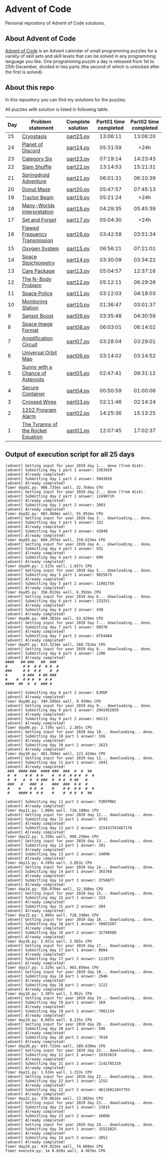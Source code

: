 Advent of Code
==============

Personal repository of Advent of Code solutions.


About Advent of Code
--------------------

[Advent of Code][aoc-about] is an Advent calendar of small programming puzzles
for a variety of skill sets and skill levels that can be solved in any
programming language you like. One programming puzzle a day is released from 1st
to 25th December, divided in two parts (the second of which is unlocked after
the first is solved).



About this repo
---------------

In this repository you can find my solutions for the puzzles. 

All puzzles with solution is listed in following table.

| Day             | Problem statement | Complete solution | Part01 time completed | Part02 time completed |
| --------------- | --------------- | :---------------: | :---------------: | :---------------: |
|25|[Cryostasis](https://adventofcode.com/2019/day/25)|[part25.py](part25.py)|13:06:11|13:06:20|
|24|[Planet of Discord](https://adventofcode.com/2019/day/24)|[part24.py](part24.py)|05:31:59| &gt;24h|
|23|[Category Six](https://adventofcode.com/2019/day/23)|[part23.py](part23.py)|07:19:14|14:23:43|
|22|[Slam Shuffle](https://adventofcode.com/2019/day/22)|[part22.py](part22.py)|13:14:53|15:21:31|
|21|[Springdroid Adventure](https://adventofcode.com/2019/day/21)|[part21.py](part21.py)|06:01:31|06:10:39|
|20|[Donut Maze](https://adventofcode.com/2019/day/20)|[part20.py](part20.py)|05:47:57|07:45:13|
|19|[Tractor Beam](https://adventofcode.com/2019/day/19)|[part19.py](part19.py)|05:21:24| &gt;24h|
|18|[Many-Worlds Interpretation](https://adventofcode.com/2019/day/18)|[part18.py](part18.py)|04:29:35|05:45:39|
|17|[Set and Forget](https://adventofcode.com/2019/day/17)|[part17.py](part17.py)|05:04:30| &gt;24h|
|16|[Flawed Frequency Transmission](https://adventofcode.com/2019/day/16)|[part16.py](part16.py)|03:42:58|03:51:34|
|15|[Oxygen System](https://adventofcode.com/2019/day/15)|[part15.py](part15.py)|06:56:21|07:21:01|
|14|[Space Stoichiometry](https://adventofcode.com/2019/day/14)|[part14.py](part14.py)|03:30:09|03:34:22|
|13|[Care Package](https://adventofcode.com/2019/day/13)|[part13.py](part13.py)|05:04:57|12:37:16|
|12|[The N-Body Problem](https://adventofcode.com/2019/day/12)|[part12.py](part12.py)|05:12:11|06:29:26|
|11|[Space Police](https://adventofcode.com/2019/day/11)|[part11.py](part11.py)|03:12:03|04:18:03|
|10|[Monitoring Station](https://adventofcode.com/2019/day/10)|[part10.py](part10.py)|01:36:47|03:01:37|
| 9|[Sensor Boost](https://adventofcode.com/2019/day/9)|[part09.py](part09.py)|03:35:48|04:30:58|
| 8|[Space Image Format](https://adventofcode.com/2019/day/8)|[part08.py](part08.py)|06:03:01|06:14:02|
| 7|[Amplification Circuit](https://adventofcode.com/2019/day/7)|[part07.py](part07.py)|03:28:04|03:29:01|
| 6|[Universal Orbit Map](https://adventofcode.com/2019/day/6)|[part06.py](part06.py)|03:14:02|03:14:52|
| 5|[Sunny with a Chance of Asteroids](https://adventofcode.com/2019/day/5)|[part05.py](part05.py)|02:47:41|09:31:12|
| 4|[Secure Container](https://adventofcode.com/2019/day/4)|[part04.py](part04.py)|00:50:59|01:00:06|
| 3|[Crossed Wires](https://adventofcode.com/2019/day/3)|[part03.py](part03.py)|02:11:46|02:14:24|
| 2|[1202 Program Alarm](https://adventofcode.com/2019/day/2)|[part02.py](part02.py)|14:25:36|15:13:25|
| 1|[The Tyranny of the Rocket Equation](https://adventofcode.com/2019/day/1)|[part01.py](part01.py)|12:07:45|17:02:37|

Output of execution script for all 25 days
---------------

```
[advent] Getting input for year 2019 day 1... done (from disk).
[advent] Submitting day 1 part 1 answer: 3363929
[advent] Already completed!
[advent] Submitting day 1 part 2 answer: 5043026
[advent] Already completed!
Timer day01.py: 906.735ms wall, 32.764ms CPU
[advent] Getting input for year 2019 day 2... done (from disk).
[advent] Submitting day 2 part 1 answer: 12490719
[advent] Already completed!
[advent] Submitting day 2 part 2 answer: 2003
[advent] Already completed!
Timer day02.py: 903.460ms wall, 55.952ms CPU
[advent] Getting input for year 2019 day 3... downloading... done.
[advent] Submitting day 3 part 1 answer: 352
[advent] Already completed!
[advent] Submitting day 3 part 2 answer: 43848
[advent] Already completed!
Timer day03.py: 604.297ms wall, 259.615ms CPU
[advent] Getting input for year 2019 day 4... downloading... done.
[advent] Submitting day 4 part 1 answer: 931
[advent] Already completed!
[advent] Submitting day 4 part 2 answer: 609
[advent] Already completed!
Timer day04.py: 1.523s wall, 1.037s CPU
[advent] Getting input for year 2019 day 5... downloading... done.
[advent] Submitting day 5 part 1 answer: 9025675
[advent] Already completed!
[advent] Submitting day 5 part 2 answer: 11981754
[advent] Already completed!
Timer day05.py: 358.012ms wall, 6.392ms CPU
[advent] Getting input for year 2019 day 6... downloading... done.
[advent] Submitting day 6 part 1 answer: 223251
[advent] Already completed!
[advent] Submitting day 6 part 2 answer: 430
[advent] Already completed!
Timer day06.py: 404.381ms wall, 63.429ms CPU
[advent] Getting input for year 2019 day 7... downloading... done.
[advent] Submitting day 7 part 1 answer: 99376
[advent] Already completed!
[advent] Submitting day 7 part 2 answer: 8754464
[advent] Already completed!
Timer day07.py: 613.323ms wall, 260.752ms CPU
[advent] Getting input for year 2019 day 8... downloading... done.
[advent] Submitting day 8 part 1 answer: 1206
[advent] Already completed!
####   ## ###   ##  ###  
#       # #  # #  # #  # 
###     # #  # #    #  # 
#       # ###  # ## ###  
#    #  # # #  #  # #    
####  ##  #  #  ### #    

[advent] Submitting day 8 part 2 answer: EJRGP
[advent] Already completed!
Timer day08.py: 349.595ms wall, 9.939ms CPU
[advent] Getting input for year 2019 day 9... downloading... done.
[advent] Submitting day 9 part 1 answer: 2941952859
[advent] Already completed!
[advent] Submitting day 9 part 2 answer: 66113
[advent] Already completed!
Timer day09.py: 2.739s wall, 2.385s CPU
[advent] Getting input for year 2019 day 10... downloading... done.
[advent] Submitting day 10 part 1 answer: 326
[advent] Already completed!
[advent] Submitting day 10 part 2 answer: 1623
[advent] Already completed!
Timer day10.py: 461.594ms wall, 121.424ms CPU
[advent] Getting input for year 2019 day 11... downloading... done.
[advent] Submitting day 11 part 1 answer: 2441
[advent] Already completed!
 ###  #### ###  #### ###  ###  #  #  ##    
 #  #    # #  # #    #  # #  # # #  #  #   
 #  #   #  #  # ###  #  # #  # ##   #      
 ###   #   ###  #    ###  ###  # #  #      
 #    #    # #  #    #    # #  # #  #  #   
 #    #### #  # #    #    #  # #  #  ##    

[advent] Submitting day 11 part 2 answer: PZRFPRKC
[advent] Already completed!
Timer day11.py: 1.068s wall, 718.100ms CPU
[advent] Getting input for year 2019 day 12... downloading... done.
[advent] Submitting day 12 part 1 answer: 8742
[advent] Already completed!
[advent] Submitting day 12 part 2 answer: 325433763467176
[advent] Already completed!
Timer day12.py: 1.358s wall, 996.259ms CPU
[advent] Getting input for year 2019 day 13... downloading... done.
[advent] Submitting day 13 part 1 answer: 301
[advent] Already completed!
[advent] Submitting day 13 part 2 answer: 14096
[advent] Already completed!
Timer day13.py: 4.269s wall, 3.853s CPU
[advent] Getting input for year 2019 day 14... downloading... done.
[advent] Submitting day 14 part 1 answer: 365768
[advent] Already completed!
[advent] Submitting day 14 part 1 answer: 3756877
[advent] Already completed!
Timer day14.py: 356.076ms wall, 12.388ms CPU
[advent] Getting input for year 2019 day 15... downloading... done.
[advent] Submitting day 15 part 1 answer: 224
[advent] Already completed!
[advent] Submitting day 15 part 2 answer: 284
[advent] Already completed!
Timer day15.py: 1.069s wall, 728.330ms CPU
[advent] Getting input for year 2019 day 16... downloading... done.
[advent] Submitting day 16 part 1 answer: 50053207
[advent] Already completed!
[advent] Submitting day 16 part 2 answer: 32749588
[advent] Already completed!
Timer day16.py: 5.921s wall, 5.565s CPU
[advent] Getting input for year 2019 day 17... downloading... done.
[advent] Submitting day 17 part 1 answer: 8084
[advent] Already completed!
[advent] Submitting day 17 part 2 answer: 1119775
[advent] Already completed!
Timer day17.py: 1.329s wall, 983.856ms CPU
[advent] Getting input for year 2019 day 18... downloading... done.
[advent] Submitting day 18 part 1 answer: 2946
[advent] Already completed!
[advent] Submitting day 18 part 2 answer: 1222
[advent] Already completed!
Timer day18.py: 3.307s wall, 2.952s CPU
[advent] Getting input for year 2019 day 19... downloading... done.
[advent] Submitting day 19 part 1 answer: 169
[advent] Already completed!
[advent] Submitting day 19 part 2 answer: 7001134
[advent] Already completed!
Timer day19.py: 8.603s wall, 8.235s CPU
[advent] Getting input for year 2019 day 20... downloading... done.
[advent] Submitting day 20 part 1 answer: 596
[advent] Already completed!
[advent] Submitting day 20 part 2 answer: 7610
[advent] Already completed!
Timer day20.py: 643.732ms wall, 289.630ms CPU
[advent] Getting input for year 2019 day 21... downloading... done.
[advent] Submitting day 21 part 2 answer: 19353619
[advent] Already completed!
[advent] Submitting day 21 part 2 answer: 1142785329
[advent] Already completed!
Timer day21.py: 1.534s wall, 1.153s CPU
[advent] Getting input for year 2019 day 22... downloading... done.
[advent] Submitting day 22 part 1 answer: 1252
[advent] Already completed!
[advent] Submitting day 22 part 2 answer: 46116012647793
[advent] Already completed!
Timer day22.py: 376.061ms wall, 13.083ms CPU
[advent] Getting input for year 2019 day 23... downloading... done.
[advent] Submitting day 23 part 1 answer: 23815
[advent] Already completed!
[advent] Submitting day 23 part 2 answer: 16666
[advent] Already completed!
[advent] Getting input for year 2019 day 24... downloading... done.
[advent] Submitting day 24 part 1 answer: 32523825
[advent] Already completed!
[advent] Submitting day 24 part 2 answer: 2052
[advent] Already completed!
Timer day24.py: 419.922ms wall, 74.660ms CPU
Timer execute.py: 1m 0.020s wall, 4.367ms CPU
```

 [aoc-about]: https://adventofcode.com/2019/about
